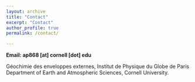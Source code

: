 ```yaml
---
layout: archive
title: "Contact"
excerpt: "Contact"
author_profile: true
permalink: /contact/

---
```

**Email: ap868 [at] cornell [dot] edu**

Géochimie des enveloppes externes, Institut de Physique du Globe de Paris  
Department of Earth and Atmospheric Sciences, Cornell University. 
